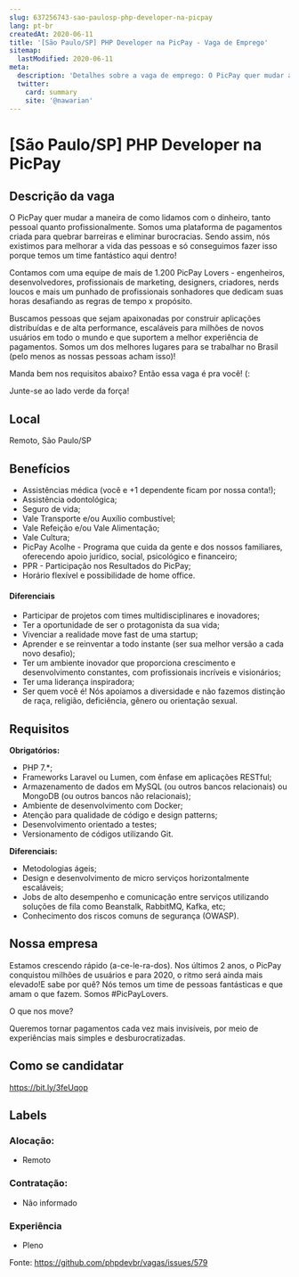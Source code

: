 ```yaml
---
slug: 637256743-sao-paulosp-php-developer-na-picpay
lang: pt-br
createdAt: 2020-06-11
title: '[São Paulo/SP] PHP Developer na PicPay - Vaga de Emprego'
sitemap:
  lastModified: 2020-06-11
meta:
  description: 'Detalhes sobre a vaga de emprego: O PicPay quer mudar a maneira de como lidamos com o dinheiro, tanto pessoal quanto profissionalmente. Somos uma plataforma de pagamentos criada para quebrar barreiras e eliminar burocracias. Sendo assim, nós existimos para melhorar a vida das pessoas e só conseguimos fazer isso porque temos um time fantástico aqui dentro! Contamos com uma equipe de mais de 1.200 PicPay Lovers - engenheiros, desenvolvedores, profissionais de marketing, designers, criadores, nerds loucos e mais um punhado de profissionais sonhadores que dedicam suas horas desafiando as regras de tempo x propósito. Buscamos pessoas que sejam apaixonadas por construir aplicações distribuídas e de alta performance, escaláveis para milhões de novos usuários em todo o mundo e que suportem a melhor experiência de pagamentos. Somos um dos melhores lugares para se trabalhar no Brasil (pelo menos as nossas pessoas acham isso)! Manda bem nos requisitos abaixo? Então essa vaga é pra você! (: Junte-se ao lado verde da força!'
  twitter:
    card: summary
    site: '@nawarian'
---
```


# [São Paulo/SP] PHP Developer na PicPay

<!--
==================================================
POR FAVOR, SÓ POSTE SE A VAGA FOR PARA DESENVOLVEDOR(A) PHP!

Não faça distinção de gênero no titulo da vaga.

Use: "PHP Developer" ao invés de "Desenvolvedor PHP" \o/

Exemplo: `[São Paulo/SP] PHP Developer na Nome da Empresa`

Evite fugir do padrão, isso só dá trabalho aos administradores,
pois os títulos são padronizados.
==================================================
-->

## Descrição da vaga

O PicPay quer mudar a maneira de como lidamos com o dinheiro, tanto pessoal quanto profissionalmente. Somos uma plataforma de pagamentos criada para quebrar barreiras e eliminar burocracias. Sendo assim, nós existimos para melhorar a vida das pessoas e só conseguimos fazer isso porque temos um time fantástico aqui dentro!

Contamos com uma equipe de mais de 1.200 PicPay Lovers - engenheiros, desenvolvedores, profissionais de marketing, designers, criadores, nerds loucos e mais um punhado de profissionais sonhadores que dedicam suas horas desafiando as regras de tempo x propósito.

Buscamos pessoas que sejam apaixonadas por construir aplicações distribuídas e de alta performance, escaláveis para milhões de novos usuários em todo o mundo e que suportem a melhor experiência de pagamentos. Somos um dos melhores lugares para se trabalhar no Brasil (pelo menos as nossas pessoas acham isso)!

Manda bem nos requisitos abaixo? Então essa vaga é pra você! (:

Junte-se ao lado verde da força!

## Local

Remoto, São Paulo/SP

## Benefícios

- Assistências médica (você e +1 dependente ficam por nossa conta!);
- Assistência odontológica;
- Seguro de vida;
- Vale Transporte e/ou Auxílio combustível;
- Vale Refeição e/ou Vale Alimentação;
- Vale Cultura;
- PicPay Acolhe - Programa que cuida da gente e dos nossos familiares, oferecendo apoio jurídico, social, psicológico e financeiro;
- PPR - Participação nos Resultados do PicPay;
- Horário flexível e possibilidade de home office.
#### Diferenciais

- Participar de projetos com times multidisciplinares e inovadores;
- Ter a oportunidade de ser o protagonista da sua vida;
- Vivenciar a realidade move fast de uma startup;
- Aprender e se reinventar a todo instante (ser sua melhor versão a cada novo desafio);
- Ter um ambiente inovador que proporciona crescimento e desenvolvimento constantes, com profissionais incríveis e visionários;
- Ter uma liderança inspiradora;
- Ser quem você é! Nós apoiamos a diversidade e não fazemos distinção de raça, religião, deficiência, gênero ou orientação sexual.

## Requisitos

**Obrigatórios:**
- PHP 7.*;
- Frameworks Laravel ou Lumen, com ênfase em aplicações RESTful;
- Armazenamento de dados em MySQL (ou outros bancos relacionais) ou MongoDB (ou outros bancos não relacionais);
- Ambiente de desenvolvimento com Docker;
- Atenção para qualidade de código e design patterns;
- Desenvolvimento orientado a testes;
- Versionamento de códigos utilizando Git.

**Diferenciais:**
- Metodologias ágeis;
- Design e desenvolvimento de micro serviços horizontalmente escaláveis;
- Jobs de alto desempenho e comunicação entre serviços utilizando soluções de fila como Beanstalk, RabbitMQ, Kafka, etc;
- Conhecimento dos riscos comuns de segurança (OWASP).

## Nossa empresa

Estamos crescendo rápido (a-ce-le-ra-dos). Nos últimos 2 anos, o PicPay conquistou milhões de usuários e para 2020, o ritmo será ainda mais elevado!E sabe por quê? Nós temos um time de pessoas fantásticas e que amam o que fazem. Somos #PicPayLovers.

O que nos move?

Queremos tornar pagamentos cada vez mais invisíveis, por meio de experiências mais simples e desburocratizadas.

## Como se candidatar

https://bit.ly/3feUqop

## Labels

<!-- Escolha abaixo, apague as que não fizerem sentido: -->
### Alocação:
- Remoto

### Contratação:
- Não informado

### Experiência
- Pleno


Fonte: https://github.com/phpdevbr/vagas/issues/579